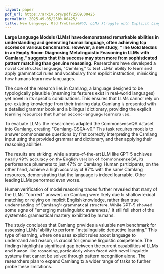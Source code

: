 ```yaml
---
layout: paper
pdf_url: https://arxiv.org/pdf/2509.00425
permalink: 2025-09-05/2509.00425/
title: New Language, Old Problems&#58; LLMs Struggle with Explicit Linguistic Reasoning
---
```




**Large Language Models (LLMs) have demonstrated remarkable abilities in understanding and generating human language, often achieving top scores on various benchmarks. However, a new study, "The Gold Medals in an Empty Room: Diagnosing Metalinguistic Reasoning in LLMs with Camlang," suggests that this success may stem more from sophisticated pattern matching than genuine reasoning.** Researchers have developed a novel constructed language, "Camlang," to test LLMs' ability to learn and apply grammatical rules and vocabulary from explicit instruction, mimicking how humans learn new languages.

The core of the research lies in Camlang, a language designed to be typologically plausible (meaning its features exist in real-world languages) yet novel in its specific combinations. This ensures that LLMs cannot rely on pre-existing knowledge from their training data. Camlang is presented with a detailed grammar book and a bilingual dictionary, providing the explicit learning resources that human second-language learners use.

To evaluate LLMs, the researchers adapted the CommonsenseQA dataset into Camlang, creating "Camlang-CSQA-v0." This task requires models to answer commonsense questions by first correctly interpreting the Camlang input using the provided grammar and dictionary, and then applying their reasoning abilities.

The results are striking: while a state-of-the-art LLM like GPT-5 achieves nearly 98% accuracy on the English version of CommonsenseQA, its performance plummets to just 47% on Camlang. Human participants, on the other hand, achieve a high accuracy of 87% with the same Camlang resources, demonstrating that the language is indeed learnable. Other leading LLMs performed even worse.

Human verification of model reasoning traces further revealed that many of the LLMs' "correct" answers on Camlang were likely due to shallow lexical matching or relying on implicit English knowledge, rather than true understanding of Camlang's grammatical structure. While GPT-5 showed some signs of "emerging metalinguistic awareness," it still fell short of the systematic grammatical mastery exhibited by humans.

The study concludes that Camlang provides a valuable new benchmark for assessing LLMs' ability to perform "metalinguistic deductive learning." This type of learning, where one uses explicit rules about language to understand and reason, is crucial for genuine linguistic competence. The findings highlight a significant gap between the current capabilities of LLMs and human-like reasoning, particularly when faced with novel linguistic systems that cannot be solved through pattern recognition alone. The researchers plan to expand Camlang to a wider range of tasks to further probe these limitations.